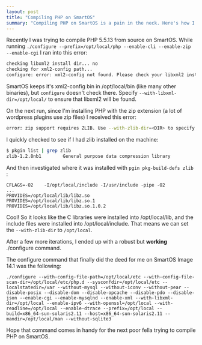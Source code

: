 ```yaml
---
layout: post
title: "Compiling PHP on SmartOS"
summary: "Compiling PHP on SmartOS is a pain in the neck. Here's how I did it."
---
```



Recently I was trying to compile PHP 5.5.13 from source on SmartOS. While running `./configure --prefix=/opt/local/php --enable-cli --enable-zip --enable-cgi` I ran into this error: 

```bash
checking libxml2 install dir... no
checking for xml2-config path...
configure: error: xml2-config not found. Please check your libxml2 installation.
```

SmartOS keeps it's xml2-config bin in /opt/local/bin (like many other binaries), but `configure` doesn't check there. Specify `--with-libxml-dir=/opt/local/` to ensure that libxml2 will be found.

On the next run, since I'm installing PHP with the zip extension (a lot of wordpress plugins use zip files) I received this error: 

```bash
error: zip support requires ZLIB. Use --with-zlib-dir=<DIR> to specify prefix where ZLIB include and library are located
```

I quickly checked to see if I had zlib installed on the machine: 

```bash
$ pkgin list | grep zlib
zlib-1.2.8nb1        General purpose data compression library
```

And then investigated where it was installed with `pgin pkg-build-defs zlib` :

```
CFLAGS=-O2    -I/opt/local/include -I/usr/include -pipe -O2
...
PROVIDES=/opt/local/lib/libz.so
PROVIDES=/opt/local/lib/libz.so.1
PROVIDES=/opt/local/lib/libz.so.1.0.2
```

Cool! So it looks like the C libraries were installed into /opt/local/lib, and the include files were installed into /opt/local/include. That means we can set the `--with-zlib-dir` to `/opt/local`.

After a few more iterations, I ended up with a robust but **working** ./configure command.

The configure command that finally did the deed for me on SmartOS Image 14.1 was the following: 

```
./configure --with-config-file-path=/opt/local/etc --with-config-file-scan-dir=/opt/local/etc/php.d --sysconfdir=/opt/local/etc --localstatedir=/var --without-mysql --without-iconv --without-pear --disable-posix --disable-dom --disable-opcache --disable-pdo --disable-json --enable-cgi --enable-mysqlnd --enable-xml --with-libxml-dir=/opt/local --enable-ipv6 --with-openssl=/opt/local --with-readline=/opt/local --enable-dtrace --prefix=/opt/local --build=x86_64-sun-solaris2.11 --host=x86_64-sun-solaris2.11 --mandir=/opt/local/man --without-sqlite3
```

Hope that command comes in handy for the next poor fella trying to compile PHP on SmartOS.